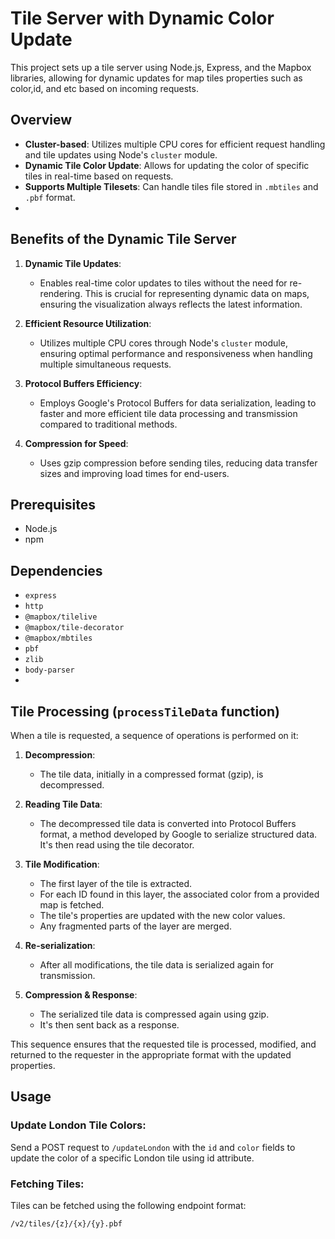 # Tile Server with Dynamic Color Update

This project sets up a tile server using Node.js, Express, and the Mapbox libraries, allowing for dynamic updates for map tiles properties such as color,id, and etc based on incoming requests.

## Overview

- **Cluster-based**: Utilizes multiple CPU cores for efficient request handling and tile updates using Node's `cluster` module.
- **Dynamic Tile Color Update**: Allows for updating the color of specific tiles in real-time based on requests.
- **Supports Multiple Tilesets**: Can handle tiles file stored in `.mbtiles` and `.pbf` format.
- 
## Benefits of the Dynamic Tile Server

1. **Dynamic Tile Updates**: 
   - Enables real-time color updates to tiles without the need for re-rendering. This is crucial for representing dynamic data on maps, ensuring the visualization always reflects the latest information.

2. **Efficient Resource Utilization**:
   - Utilizes multiple CPU cores through Node's `cluster` module, ensuring optimal performance and responsiveness when handling multiple simultaneous requests.

4. **Protocol Buffers Efficiency**:
   - Employs Google's Protocol Buffers for data serialization, leading to faster and more efficient tile data processing and transmission compared to traditional methods.

5. **Compression for Speed**: 
   - Uses gzip compression before sending tiles, reducing data transfer sizes and improving load times for end-users.


## Prerequisites

- Node.js
- npm

## Dependencies

- `express`
- `http`
- `@mapbox/tilelive`
- `@mapbox/tile-decorator`
- `@mapbox/mbtiles`
- `pbf`
- `zlib`
- `body-parser`
- 
## Tile Processing (`processTileData` function)

When a tile is requested, a sequence of operations is performed on it:

1. **Decompression**: 
   - The tile data, initially in a compressed format (gzip), is decompressed.

2. **Reading Tile Data**: 
   - The decompressed tile data is converted into Protocol Buffers format, a method developed by Google to serialize structured data. It's then read using the tile decorator.

3. **Tile Modification**: 
   - The first layer of the tile is extracted. 
   - For each ID found in this layer, the associated color from a provided map is fetched. 
   - The tile's properties are updated with the new color values.
   - Any fragmented parts of the layer are merged.

4. **Re-serialization**: 
   - After all modifications, the tile data is serialized again for transmission.

5. **Compression & Response**: 
   - The serialized tile data is compressed again using gzip.
   - It's then sent back as a response.

This sequence ensures that the requested tile is processed, modified, and returned to the requester in the appropriate format with the updated properties.

## Usage

### Update London Tile Colors:
Send a POST request to `/updateLondon` with the `id` and `color` fields to update the color of a specific London tile using id attribute.

### Fetching Tiles:
Tiles can be fetched using the following endpoint format:
```bash
/v2/tiles/{z}/{x}/{y}.pbf
